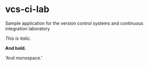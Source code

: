 # vcs-ci-lab
Sample application for the version control systems and continuous integration laboratory

*This is italic.*

**And bold.**

'And monospace.'
